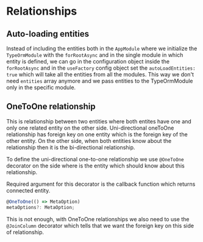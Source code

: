 # Relationships

## Auto-loading entities

Instead of including the entities both in the `AppModule` where we initialize the `TypeOrmModule` with the `forRootAsync` and in the single module in which entity is defined, we can go in the configuration object inside the `forRootAsync` and in the `useFactory` config object set the `autoLoadEntities: true` which will take all the entities from all the modules. This way we don't need `entities` array anymore and we pass entities to the TypeOrmModule only in the specific module.

## OneToOne relationship

This is relationship between two entities where both entites have one and only one related entity on the other side. Uni-directional oneToOne relationship has foreign key on one entity which is the foreign key of the other entity. On the other side, when both entities know about the relationship then it is the bi-directional relationship.

To define the uni-directional one-to-one relationship we use `@OneToOne` decorator on the side where is the entity which should know about this relationship.

Required argument for this decorator is the callback function which returns connected entity.

```typescript
@OneToOne(() => MetaOption)
metaOptions?: MetaOption;
```

This is not enough, with OneToOne relationships we also need to use the `@JoinColumn` decorator which tells that we want the foreign key on this side of relationship.

